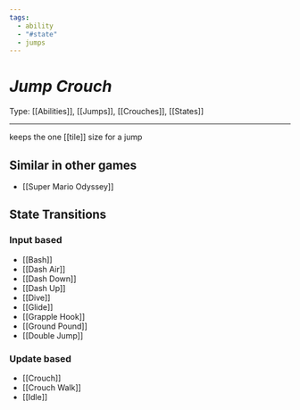 ```yaml
---
tags:
  - ability
  - "#state"
  - jumps
---
```

# _Jump Crouch_

Type: [[Abilities]], [[Jumps]], [[Crouches]], [[States]]

----


keeps the one [[tile]] size for a jump


## Similar in other games

* [[Super Mario Odyssey]]


## State Transitions

### Input based

* [[Bash]]
* [[Dash Air]]
* [[Dash Down]]
* [[Dash Up]]
* [[Dive]]
* [[Glide]]
* [[Grapple Hook]]
* [[Ground Pound]]
* [[Double Jump]]

### Update based

* [[Crouch]]
* [[Crouch Walk]]
* [[Idle]]